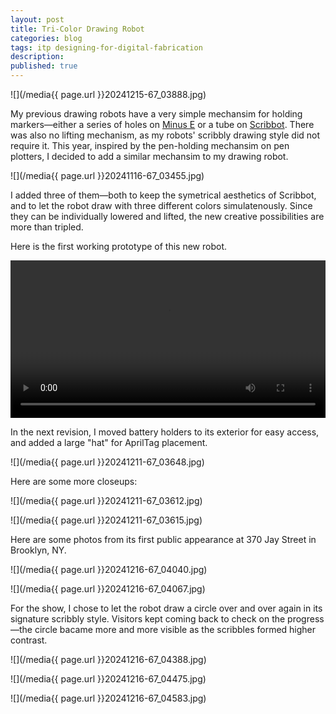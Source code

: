 ```yaml
---
layout: post
title: Tri-Color Drawing Robot
categories: blog
tags: itp designing-for-digital-fabrication
description:
published: true
---
```


![](/media{{ page.url }}20241215-67_03888.jpg)

My previous drawing robots have a very simple mechansim for holding markers—either a series of holes on [Minus E](https://jackbdu.com/works/minus-e/) or a tube on [Scribbot](https://jackbdu.com/blog/drawing-robot-redesigned/). There was also no lifting mechanism, as my robots' scribbly drawing style did not require it. This year, inspired by the pen-holding mechansim on pen plotters, I decided to add a similar mechansim to my drawing robot.

<!--more-->

![](/media{{ page.url }}20241116-67_03455.jpg)

I added three of them—both to keep the symetrical aesthetics of Scribbot, and to let the robot draw with three different colors simulatenously. Since they can be individually lowered and lifted, the new creative possibilities are more than tripled.

Here is the first working prototype of this new robot.

<video width="100%" preload="auto" controls>
  <source src="/media{{ page.url }}tri-color-drawing-robot-first-working-prototype-1080p.mp4" type='video/mp4'>
</video>

In the next revision, I moved battery holders to its exterior for easy access, and added a large "hat" for AprilTag placement.

![](/media{{ page.url }}20241211-67_03648.jpg)

Here are some more closeups:

![](/media{{ page.url }}20241211-67_03612.jpg)

![](/media{{ page.url }}20241211-67_03615.jpg)

Here are some photos from its first public appearance at 370 Jay Street in Brooklyn, NY.

![](/media{{ page.url }}20241216-67_04040.jpg)

![](/media{{ page.url }}20241216-67_04067.jpg)

For the show, I chose to let the robot draw a circle over and over again in its signature scribbly style. Visitors kept coming back to check on the progress—the circle bacame more and more visible as the scribbles formed higher contrast.

![](/media{{ page.url }}20241216-67_04388.jpg)

![](/media{{ page.url }}20241216-67_04475.jpg)

![](/media{{ page.url }}20241216-67_04583.jpg)
